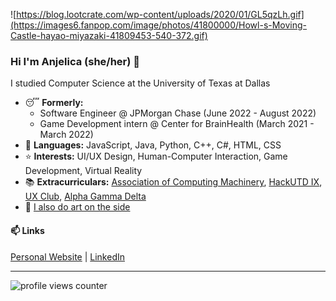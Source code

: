 ![https://blog.lootcrate.com/wp-content/uploads/2020/01/GL5qzLh.gif](https://images6.fanpop.com/image/photos/41800000/Howl-s-Moving-Castle-hayao-miyazaki-41809453-540-372.gif)

### Hi I'm Anjelica (she/her) 👋
I studied Computer Science at the University of Texas at Dallas
- 😴 **Formerly:**
  - Software Engineer @ JPMorgan Chase (June 2022 - August 2022)
  - Game Development intern @ Center for BrainHealth (March 2021 - March 2022)
- 🌻 **Languages:** JavaScript, Java, Python, C++, C#, HTML, CSS
- ⭐ **Interests:** UI/UX Design, Human-Computer Interaction, Game Development, Virtual Reality
- 📚 **Extracurriculars:** [Association of Computing Machinery](https://acmutd.co/), [HackUTD IX](https://hackutd.co/), [UX Club](https://uxutd.com/), [Alpha Gamma Delta](http://utdallas.alphagammadelta.org/)
- 🎨 [I also do art on the side](https://evanjelica.github.io/pages/art.html)

#### 📫 Links
[Personal Website](https://evanjelica.github.io) | [LinkedIn](https://www.linkedin.com/in/anjelica-avorque/)

---

![profile views counter](https://komarev.com/ghpvc/?username=evanjelica&label=visitors)
